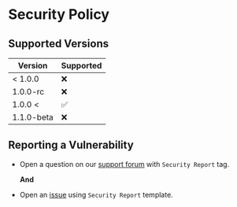 # Security Policy

## Supported Versions

| Version    | Supported          |
|------------|--------------------|
| < 1.0.0    | :x:                |
| 1.0.0-rc   | :x:                |
| 1.0.0 <    | :white_check_mark: |
| 1.1.0-beta | :x:                |

## Reporting a Vulnerability

- Open a question on our [support forum](https://support.camarm.fr) with `Security Report` tag.
  
  **And**
- Open an [issue](https://github.com/camarm-dev/remede/issues/new) using `Security Report` template.
